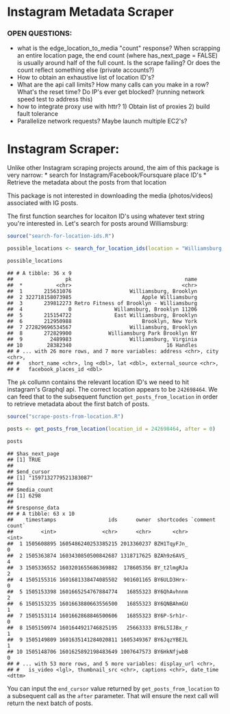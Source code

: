 Instagram Metadata Scraper
================

### OPEN QUESTIONS:

-   what is the edge\_location\_to\_media "count" response? When scrapping an entire location page, the end count (where has\_next\_page = FALSE) is usually around half of the full count. Is the scrape failing? Or does the count reflect something else (private accounts?)
-   How to obtain an exhaustive list of location ID's?
-   What are the api call limits? How many calls can you make in a row? What's the reset time? Do IP's ever get blocked? (running network speed test to address this)
-   how to integrate proxy use with httr? 1) Obtain list of proxies 2) build fault tolerance
-   Parallelize network requests? Maybe launch multiple EC2's?

Instagram Scraper:
==================

Unlike other Instagram scraping projects around, the aim of this package is very narrow: \* search for Instagram/Facebook/Foursquare place ID's \* Retrieve the metadata about the posts from that location

This package is not interested in downloading the media (photos/videos) associated with IG posts.

The first function searches for locaiton ID's using whatever text string you're interested in. Let's search for posts around Williamsburg:

``` r
source("search-for-location-ids.R")

possible_locations <- search_for_location_ids(location = "Williamsburg, Brooklyn")

possible_locations
```

    ## # A tibble: 36 x 9
    ##                 pk                                     name
    ##  *           <chr>                                    <chr>
    ##  1       215631076                   Williamsburg, Brooklyn
    ##  2 322718158073985                       Apple Williamsburg
    ##  3       239812273 Retro Fitness of Brooklyn - Williamsburg
    ##  4               0              Willamsburg, Brooklyn 11206
    ##  5       215154722              East Williamsburg, Brooklyn
    ##  6       212950988                       Brooklyn, New York
    ##  7 272829696534567                   Williamsburg, Brooklyn
    ##  8       272829900            Williamsburg Park Brooklyn NY
    ##  9         2489983                   Williamsburg, Virginia
    ## 10        28382340                               16 Handles
    ## # ... with 26 more rows, and 7 more variables: address <chr>, city <chr>,
    ## #   short_name <chr>, lng <dbl>, lat <dbl>, external_source <chr>,
    ## #   facebook_places_id <dbl>

The `pk` collumn contains the relevant location ID's we need to hit instagram's Graphql api. The correct location appears to be `242698464`. We can feed that to the subsequent function `get_posts_from_location` in order to retrieve metadata about the first batch of posts.

``` r
source("scrape-posts-from-location.R")

posts <- get_posts_from_location(location_id = 242698464, after = 0)

posts
```

    ## $has_next_page
    ## [1] TRUE
    ## 
    ## $end_cursor
    ## [1] "1597132779521383087"
    ## 
    ## $media_count
    ## [1] 6298
    ## 
    ## $response_data
    ## # A tibble: 63 x 10
    ##    timestamps                 ids      owner  shortcodes `comment count`
    ##         <int>               <chr>      <chr>       <chr>           <int>
    ##  1 1505608895 1605486240253385215 2013360237 BZH1TqyFJn_               0
    ##  2 1505363874 1603430850500842687 1318717625 BZAh9z6AVS_               4
    ##  3 1505336552 1603201655686369882  178605356 BY_t2lmgRJa               2
    ##  4 1505155316 1601681338474085502  901601165 BY6ULD3Hrx-               0
    ##  5 1505153398 1601665254767884774   16855323 BY6QhAvhnnm               2
    ##  6 1505153235 1601663880663556500   16855323 BY6QNBAhmGU               1
    ##  7 1505153114 1601662868846500606   16855323 BY6P-Srh1r-               0
    ##  8 1505150974 1601644921746825195   25663333 BY6L5IJBx_r               1
    ##  9 1505149809 1601635141284020811 1605349367 BY6JqzYBEJL               1
    ## 10 1505148706 1601625892198483649 1007647573 BY6HkNfjwbB               0
    ## # ... with 53 more rows, and 5 more variables: display_url <chr>,
    ## #   is_video <lgl>, thumbnail_src <chr>, captions <chr>, date_time <dttm>

You can input the `end_cursor` value returned by `get_posts_from_location` to a subsequent call as the `after` parameter. That will ensure the next call will return the next batch of posts.
